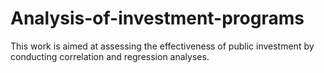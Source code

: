 # Analysis-of-investment-programs
This work is aimed at assessing the effectiveness of public investment by conducting correlation and regression analyses.
